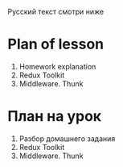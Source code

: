Русский текст смотри ниже

# Plan of lesson <br/>
1. Homework explanation <br/>
2. Redux Toolkit <br/>
3. Middleware. Thunk <br/>


# План на урок <br/>
1. Разбор домашнего задания <br/>
2. Redux Toolkit <br/>
3. Middleware. Thunk <br/>